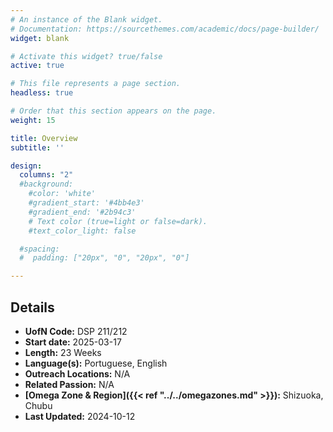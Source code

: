 ```yaml
---
# An instance of the Blank widget.
# Documentation: https://sourcethemes.com/academic/docs/page-builder/
widget: blank

# Activate this widget? true/false
active: true

# This file represents a page section.
headless: true

# Order that this section appears on the page.
weight: 15

title: Overview
subtitle: ''

design:
  columns: "2"
  #background:
    #color: 'white'
    #gradient_start: '#4bb4e3'
    #gradient_end: '#2b94c3'
    # Text color (true=light or false=dark).
    #text_color_light: false

  #spacing:
  #  padding: ["20px", "0", "20px", "0"]

---
```




## Details

* **UofN Code:** DSP 211/212
* **Start date:** 2025-03-17
* **Length:** 23 Weeks
* **Language(s):** Portuguese, English
* **Outreach Locations:** N/A
* **Related Passion:** N/A
* **[Omega Zone & Region]({{< ref "../../omegazones.md" >}}):**  Shizuoka, Chubu
* **Last Updated:** 2024-10-12
